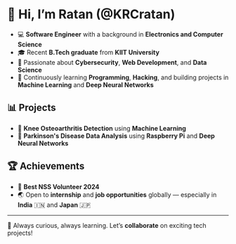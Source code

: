 # 👋 Hi, I’m Ratan (@KRCratan)

- 💻 **Software Engineer** with a background in **Electronics and Computer Science**  
- 🎓 Recent **B.Tech graduate** from **KIIT University**  
- 👀 Passionate about **Cybersecurity**, **Web Development**, and **Data Science**  
- 🌱 Continuously learning **Programming**, **Hacking**, and building projects in **Machine Learning** and **Deep Neural Networks**  

## 📊 Projects

- 🦵 **Knee Osteoarthritis Detection** using **Machine Learning**  
- 🧠 **Parkinson's Disease Data Analysis** using **Raspberry Pi** and **Deep Neural Networks**  

## 🏆 Achievements

- 🏅 **Best NSS Volunteer 2024**  
- 🌏 Open to **internship** and **job opportunities** globally — especially in **India** 🇮🇳 and **Japan** 🇯🇵  

---

🚀 Always curious, always learning. Let’s **collaborate** on exciting tech projects!

<!---
KRCratan/KRCratan is a ✨ special ✨ repository because its `README.md` (this file) appears on your GitHub profile.
You can click the Preview link to take a look at your changes.
--->

